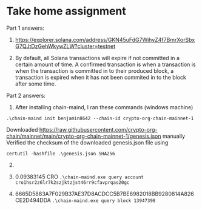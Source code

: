 # Take home assignment

Part 1 answers:
1. https://explorer.solana.com/address/GKN45uFdG7WjhyZ4f7BmrXorSbxG7QJtDzGehWkywZLW?cluster=testnet

2. By default, all Solana transactions will expire if not committed in a certain amount of time. A confirmed transaction is when a transaction is when the transaction is committed in to their produced block, a transaction is expired when it has not been commited in to the block after some time.


Part 2 answers:
1. After installing chain-maind, I ran these commands (windows machine)
```
.\chain-maind init benjamin8642 --chain-id crypto-org-chain-mainnet-1
```
Downloaded https://raw.githubusercontent.com/crypto-org-chain/mainnet/main/crypto-org-chain-mainnet-1/genesis.json manually
Verified the checksum of the downloaded genesis.json file using
```
certutil -hashfile .\genesis.json SHA256
```

2. 

3. 0.09383145 CRO ```.\chain-maind.exe query account cro1hsr2z6lr7k2szjktzjst46rr9cfavprqas20gc```

4. 6665D5883A7F029B37AE37D8ACDCC5B7BE6982018BB9280814A826CE2D494DDA ```.\chain-maind.exe query block 13947398```
